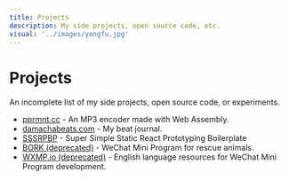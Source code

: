```yaml
---
title: Projects
description: My side projects, open source code, etc.
visual: '../images/yongfu.jpg'
---
```


# Projects

An incomplete list of my side projects, open source code, or experiments.

* [pprmnt.cc](https://pprmnt.cc/) - An MP3 encoder made with Web Assembly.
* [damachabeats.com](https://damachabeats.com/) - My beat journal.
* [SSSRPBP](https://github.com/johncalvinroberts/SSSRPBP) - Super Simple Static React Prototyping Boilerplate
* [BORK (deprecated)](https://github.com/johncalvinroberts/bork-mini-program) - WeChat Mini Program for rescue animals.
* [WXMP.io (deprecated)](https://github.com/johncalvinroberts/wxmp-home) - English language resources for WeChat Mini Program development.

